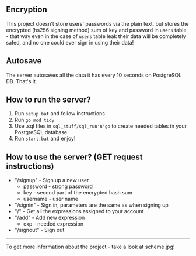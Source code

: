## Encryption

This project doesn't store users' passwords via the plain text, but stores the encrypted (hs256 signing method) sum of key and password in `users` table - that way even in the case of `users` table leak their data will be completely safed, and no one could ever sign in using their data!

## Autosave

The server autosaves all the data it has every 10 seconds on PostgreSQL DB. That's it.

## How to run the server?

1. Run `setup.bat` and follow instructions
2. Run `go mod tidy`
3. Use .sql files in `sql_stuff/sql_run'n'go` to create needed tables in your PostgreSQL database 
4. Run `start.bat` and enjoy!

## How to use the server? (GET request instructions)

* "/signup" - Sign up a new user
  * password - strong password
  * key - second part of the encrypted hash sum
  * username - user name
* "/signin" - Sign in, parameters are the same as when signing up
* "/" - Get all the expressions assigned to your account
* "/add" - Add new expression
  * exp - needed expression
* "/signout" - Sign out

---

To get more information about the project - take a look at scheme.jpg!